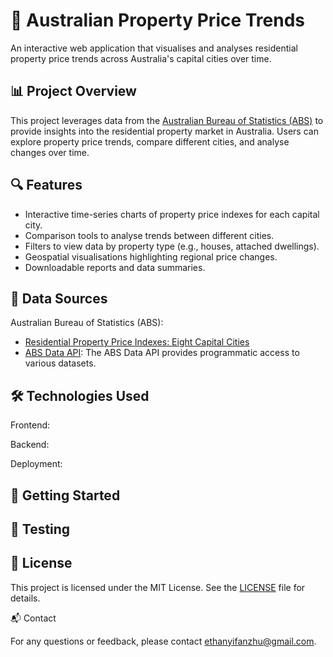 # 🏡 Australian Property Price Trends

An interactive web application that visualises and analyses residential property price trends across Australia's capital cities over time.

## 📊 Project Overview

This project leverages data from the [Australian Bureau of Statistics (ABS)](https://www.abs.gov.au) to provide insights into the residential property market in Australia. Users can explore property price trends, compare different cities, and analyse changes over time.

## 🔍 Features

- Interactive time-series charts of property price indexes for each capital city.
- Comparison tools to analyse trends between different cities.
- Filters to view data by property type (e.g., houses, attached dwellings).
- Geospatial visualisations highlighting regional price changes.
- Downloadable reports and data summaries.

## 📂 Data Sources

Australian Bureau of Statistics (ABS):
- [Residential Property Price Indexes: Eight Capital Cities](https://www.abs.gov.au/statistics/economy/price-indexes-and-inflation/residential-property-price-indexes-eight-capital-cities)
- [ABS Data API](https://www.abs.gov.au/about/data-services/application-programming-interfaces-apis/data-api-user-guide): The ABS Data API provides programmatic access to various datasets.

## 🛠️ Technologies Used

Frontend:


Backend:


Deployment:


## 🚀 Getting Started



## 🧪 Testing



## 📄 License

This project is licensed under the MIT License. See the [LICENSE](/LICENSE) file for details.

📬 Contact

For any questions or feedback, please contact ethanyifanzhu@gmail.com.
